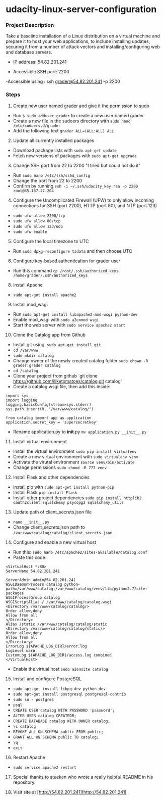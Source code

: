 # udacity-linux-server-configuration

### Project Description

Take a baseline installation of a Linux distribution on a virtual machine and prepare it to host your web applications, to include installing updates, securing it from a number of attack vectors and installing/configuring web and database servers.

- IP address: 54.82.201.241

- Accessible SSH port: 2200

-Accessible using : ssh grader@54.82.201.241 -p 2200



### Steps

1. Create new user named grader and give it the permission to sudo

- Run `$ sudo adduser grader` to create a new user named grader
- Create a new file in the sudoers directory with `sudo nano /etc/sudoers.d/grader`
- Add the following text `grader ALL=(ALL:ALL) ALL`

2. Update all currently installed packages
- Download package lists with `sudo apt-get update`
- Fetch new versions of packages with `sudo apt-get upgrade`

3. Change SSH port from 22 to 2200
 "I tried but could not do it"
 
- Run `sudo nano /etc/ssh/sshd_config`
- Change the port from 22 to 2200
- Confirm by running `ssh -i ~/.ssh/udacity_key.rsa -p 2200 root@35.167.27.204`

4. Configure the Uncomplicated Firewall (UFW) to only allow incoming connections for SSH (port 2200), HTTP (port 80), and NTP (port 123)
- `sudo ufw allow 2200/tcp`
- `sudo ufw allow 80/tcp`
- `sudo ufw allow 123/udp`
- `sudo ufw enable`

5. Configure the local timezone to UTC
- Run `sudo dpkg-reconfigure tzdata` and then choose UTC

6. Configure key-based authentication for grader user
- Run this command `cp /root/.ssh/authorized_keys /home/grader/.ssh/authorized_keys`


8. Install Apache
- `sudo apt-get install apache2`

9. Install mod_wsgi
- Run `sudo apt-get install libapache2-mod-wsgi python-dev`
- Enable mod_wsgi with `sudo a2enmod wsgi`
- Start the web server with `sudo service apache2 start`


10. Clone the Catalog app from Github
- Install git using: `sudo apt-get install git`
- `cd /var/www`
- `sudo mkdir catalog`
- Change owner of the newly created catalog folder `sudo chown -R grader:grader catalog`
- `cd /catalog`
- Clone your project from github `git clone https://github.com/iliketomatoes/catalog.git catalog'
- Create a catalog.wsgi file, then add this inside:
```
import sys
import logging
logging.basicConfig(stream=sys.stderr)
sys.path.insert(0, "/var/www/catalog/")

from catalog import app as application
application.secret_key = 'supersecretkey'
```
- Rename application.py to __init__.py `mv application.py __init__.py`

11. Install virtual environment
- Install the virtual environment `sudo pip install virtualenv`
- Create a new virtual environment with `sudo virtualenv venv`
- Activate the virutal environment `source venv/bin/activate`
- Change permissions `sudo chmod -R 777 venv`

12. Install Flask and other dependencies
- Install pip with `sudo apt-get install python-pip`
- Install Flask `pip install Flask`
- Install other project dependencies `sudo pip install httplib2 oauth2client sqlalchemy psycopg2 sqlalchemy_utils`

13. Update path of client_secrets.json file
- `nano __init__.py`
- Change client_secrets.json path to `/var/www/catalog/catalog/client_secrets.json`

14. Configure and enable a new virtual host
- Run this: `sudo nano /etc/apache2/sites-available/catalog.conf`
- Paste this code:
```
<VirtualHost *:80>
ServerName 54.82.201.241

ServerAdmin admin@54.82.201.241
WSGIDaemonProcess catalog python-path=/var/www/catalog:/var/www/catalog/venv/lib/python2.7/site-packages
WSGIProcessGroup catalog
WSGIScriptAlias / /var/www/catalog/catalog.wsgi
<Directory /var/www/catalog/catalog/>
Order allow,deny
Allow from all
</Directory>
Alias /static /var/www/catalog/catalog/static
<Directory /var/www/catalog/catalog/static/>
Order allow,deny
Allow from all
</Directory>
ErrorLog ${APACHE_LOG_DIR}/error.log
LogLevel warn
CustomLog ${APACHE_LOG_DIR}/access.log combined
</VirtualHost>
```
- Enable the virtual host `sudo a2ensite catalog`

15. Install and configure PostgreSQL
- `sudo apt-get install libpq-dev python-dev`
- `sudo apt-get install postgresql postgresql-contrib`
- `sudo su - postgres`
- `psql`
- `CREATE USER catalog WITH PASSWORD 'password';`
- `ALTER USER catalog CREATEDB;`
- `CREATE DATABASE catalog WITH OWNER catalog;`
- `\c catalog`
- `REVOKE ALL ON SCHEMA public FROM public;`
- `GRANT ALL ON SCHEMA public TO catalog;`
- `\q`
- `exit`


16. Restart Apache
- `sudo service apache2 restart`

17. Special thanks to stueken who wrote a really helpful README in his repository.

18. Visit site at [http://54.82.201.241](http://54.82.201.241)


